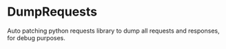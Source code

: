 # DumpRequests
Auto patching python requests library to dump all requests and responses, for debug purposes.
